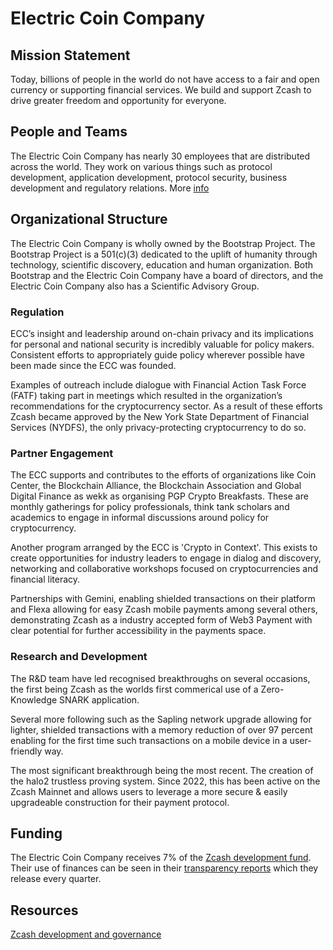# Electric Coin Company

## Mission Statement

Today, billions of people in the world do not have access to a fair and open currency or supporting financial services. We build and support Zcash to drive greater freedom and opportunity for everyone.

## People and Teams

The Electric Coin Company has nearly 30 employees that are distributed across the world. They work on various things such as protocol development, application development, protocol security, business development and regulatory relations. More [info](https://electriccoin.co/team/)

## Organizational Structure

The Electric Coin Company is wholly owned by the Bootstrap Project. The Bootstrap Project is a 501(c)(3) dedicated to the uplift of humanity through technology, scientific discovery, education and human organization. Both Bootstrap and the Electric Coin Company have a board of directors, and the Electric Coin Company also has a Scientific Advisory Group.

### Regulation

ECC’s insight and leadership around on-chain privacy and its implications for personal and national security is incredibly valuable for policy makers. Consistent efforts to appropriately guide policy wherever possible have been made since the ECC was founded. 

Examples of outreach include dialogue with Financial Action Task Force (FATF) taking part in meetings which resulted in the organization’s recommendations for the cryptocurrency sector. As a result of these efforts Zcash became approved by the New York State Department of Financial Services (NYDFS), the only privacy-protecting cryptocurrency to do so. 

### Partner Engagement 

The ECC supports and contributes to the efforts of organizations like Coin Center, the Blockchain Alliance, the Blockchain Association and Global Digital Finance as wekk as organising PGP Crypto Breakfasts. These are monthly gatherings for policy professionals, think tank scholars and academics to engage in informal discussions around policy for cryptocurrency. 

Another program arranged by the ECC is 'Crypto in Context'. This exists to create opportunities for industry leaders to engage in dialog and discovery, networking and collaborative workshops focused on cryptocurrencies and financial literacy. 

Partnerships with Gemini, enabling shielded transactions on their platform and Flexa allowing for easy Zcash mobile payments among several others, demonstrating Zcash as a industry accepted form of Web3 Payment with clear potential for further accessibility in the payments space.

### Research and Development

The R&D team have led recognised breakthroughs on several occasions, the first being Zcash as the worlds first commerical use of a Zero-Knowledge SNARK application. 

Several more following such as the Sapling network upgrade allowing for lighter, shielded transactions with a memory reduction of over 97 percent enabling for the first time such transactions on a mobile device in a user-friendly way. 

The most significant breakthrough being the most recent. The creation of the halo2 trustless proving system. Since 2022, this has been active on the Zcash Mainnet and allows users to leverage a more secure & easily upgradeable construction for their payment protocol. 


## Funding

The Electric Coin Company receives 7% of the [Zcash development fund](https://zips.z.cash/zip-1014). Their use of finances can be seen in their [transparency reports](https://electriccoin.co/blog/ecc-transparency-report-for-q3-2021/) which they release every quarter.

## Resources

[Zcash development and governance](https://z.cash/zcash-development-and-governance/)
